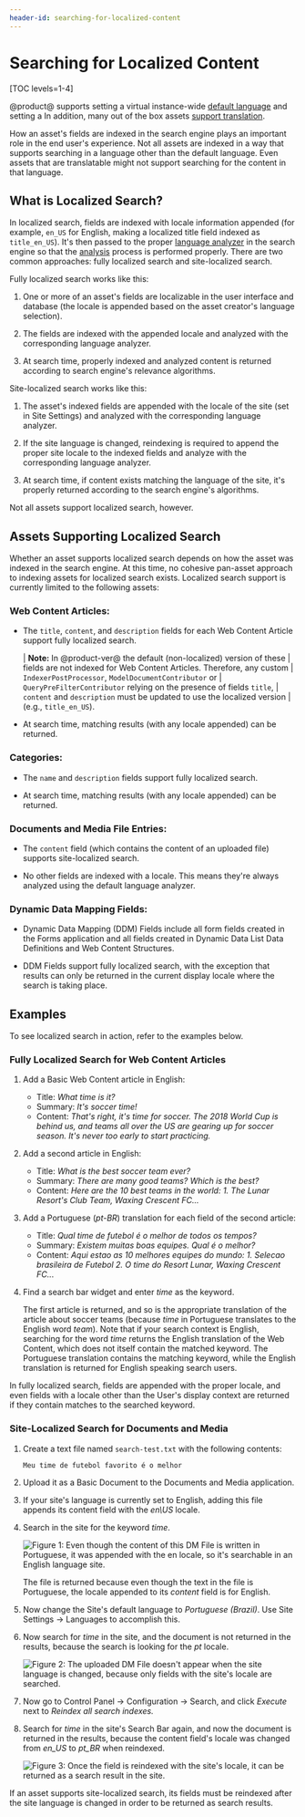 ```yaml
---
header-id: searching-for-localized-content
---
```


# Searching for Localized Content

[TOC levels=1-4]

@product@ supports setting a virtual instance-wide [default
language](/docs/7-2/user/-/knowledge_base/u/miscellaneous-settings#miscellaneous-display-settings)
and setting a In addition, many out of the box assets [support
translation](/docs/7-2/user/-/knowledge_base/u/other-content-options#localizing-content).

How an asset's fields are indexed in the search engine plays an important role
in the end user's experience. Not all assets are indexed in a way that supports
searching in a language other than the default language. Even assets that are
translatable might not support searching for the content in that language.

## What is Localized Search?

In localized search, fields are indexed with locale information appended (for
example, `en_US` for English, making a localized title field indexed as
`title_en_US`). It's then passed to the proper 
[language analyzer](https://www.elastic.co/guide/en/elasticsearch/reference/6.5/analysis-lang-analyzer.html) 
in the search engine so that the 
[analysis](https://www.elastic.co/guide/en/elasticsearch/reference/6.5/analysis.html) 
process is performed properly. There are two common approaches: fully localized
search and site-localized search.

Fully localized search works like this:

1.  One or more of an asset's fields are localizable in the user interface and
    database (the locale is appended based on the asset creator's language
    selection).

2.  The fields are indexed with the appended locale and analyzed with the
    corresponding language analyzer.

3.  At search time, properly indexed and analyzed content is returned according
    to search engine's relevance algorithms.

Site-localized search works like this:

1.  The asset's indexed fields are appended with the locale of the site (set in
    Site Settings) and analyzed with the corresponding language analyzer.

2.  If the site language is changed, reindexing is required to append the proper
    site locale to the indexed fields and analyze with the corresponding
    language analyzer.

2.  At search time, if content exists matching the language of the site, it's
    properly returned according to the search engine's algorithms.

Not all assets support localized search, however.

## Assets Supporting Localized Search

Whether an asset supports localized search depends on how the asset was indexed
in the search engine. At this time, no cohesive pan-asset approach to indexing
assets for localized search exists. Localized search support is currently
limited to the following assets:

### Web Content Articles:

- The `title`, `content`, and `description` fields for each Web Content Article support
    fully localized search.

    | **Note:** In @product-ver@ the default (non-localized) version of these
    | fields are not indexed for Web Content Articles. Therefore, any custom
    | `IndexerPostProcessor`, `ModelDocumentContributor` or
    | `QueryPreFilterContributor` relying on the presence of fields `title`,
    | `content` and `description` must be updated to use the localized version
    | (e.g., `title_en_US`).

- At search time, matching results (with any locale appended) can be
    returned.

### Categories:

- The `name` and `description` fields support fully localized search.

- At search time, matching results (with any locale appended) can be
    returned.

### Documents and Media File Entries:

- The `content` field (which contains the content of an uploaded file) supports
    site-localized search.

- No other fields are indexed with a locale. This means they're always analyzed
    using the default language analyzer.

### Dynamic Data Mapping Fields:

- Dynamic Data Mapping (DDM) Fields include all form fields created in the Forms
    application and all fields created in Dynamic Data List Data Definitions and
    Web Content Structures. 

- DDM Fields support fully localized search, with the exception that results can
    only be returned in the current display locale where the search is taking
    place.

## Examples

To see localized search in action, refer to the examples below.

### Fully Localized Search for Web Content Articles

1.  Add a Basic Web Content article in English:

    - Title: _What time is it?_
    - Summary: _It's soccer time!_
    - Content: _That's right, it's time for soccer. The 2018 World Cup is behind
        us, and teams all over the US are gearing up for soccer season. It's
        never too early to start practicing._

2.  Add a second article in English:

    - Title: _What is the best soccer team ever?_
    - Summary: _There are many good teams? Which is the best?_
    - Content: _Here are the 10 best teams in the world: 1. The Lunar Resort's
        Club Team, Waxing Crescent FC..._

3.  Add a Portuguese (_pt-BR_) translation for each field of the second article:

    - Title: _Qual time de futebol é o melhor de todos os tempos?_
    - Summary: _Existem muitas boas equipes. Qual é o melhor?_
    - Content: _Aqui estao as 10 melhores equipes do mundo: 1. Selecao
        brasileira de Futebol 2. O time do Resort Lunar, Waxing Crescent FC..._

4.  Find a search bar widget and enter _time_ as the keyword.

    The first article is returned, and so is the appropriate translation of the
    article about soccer teams (because _time_ in Portuguese translates to the
    English word _team_). Note that if your search context is English, searching
    for the word _time_ returns the English translation of the Web Content,
    which does not itself contain the matched keyword. The Portuguese
    translation contains the matching keyword, while the English translation is
    returned for English speaking search users.

In fully localized search, fields are appended with the proper locale, and even
fields with a locale other than the User's display context are returned if they
contain matches to the searched keyword.

### Site-Localized Search for Documents and Media

1.  Create a text file named `search-test.txt` with the following contents: 

        Meu time de futebol favorito é o melhor

2. Upload it as a Basic Document to the Documents and Media application.

3.  If your site's language is currently set to English, adding this file 
    appends its content field with the _en\US_ locale. 

4.  Search in the site for the keyword _time_.

    ![Figure 1: Even though the content of this DM File is written in Portuguese, it was appended with the _en_ locale, so it's searchable in an English language site.](../../images/search-site-localized1.png)

    The file is returned because even though the text in the file is
    Portuguese, the locale appended to its _content_ field is for English.

5.  Now change the Site's default language to _Portuguese (Brazil)_.
    Use Site Settings &rarr; Languages to accomplish this.

6. Now search for _time_ in the site, and the document is not returned in the
   results, because the search is looking for the _pt_ locale.

   ![Figure 2: The uploaded DM File doesn't appear when the site language is changed, because only fields with the site's locale are searched.](../../images/search-site-localized2.png)

7.  Now go to Control Panel &rarr; Configuration &rarr; Search, and click
    *Execute* next to _Reindex all search indexes._

8. Search for _time_ in the site's Search Bar again, and now the document is
   returned in the results, because the content field's locale was changed
   from _en\_US_ to _pt\_BR_ when reindexed.

   ![Figure 3: Once the field is reindexed with the site's locale, it can be returned as a search result in the site.](../../images/search-site-localized3.png)

If an asset supports site-localized search, its fields must be reindexed after
the site language is changed in order to be returned as search results.

